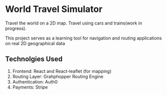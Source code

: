 # World Travel Simulator

Travel the world on a 2D map. Travel using cars and trains(work in progress).

This project serves as a learning tool for navigation and routing applications on real 2D geographical data


## Technolgies Used

1. Frontend: React and React-leaflet (for mapping)
2. Routing Layer: Grahphopper Routing Engine
3. Authentication: Auth0
4. Payments: Stripe 

